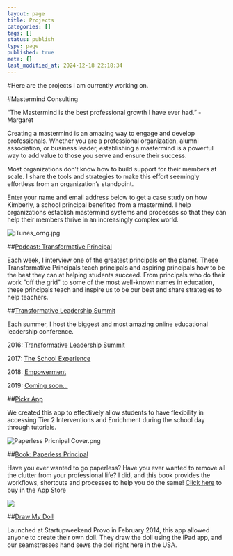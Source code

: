 ```yaml
---
layout: page
title: Projects
categories: []
tags: []
status: publish
type: page
published: true
meta: {}
last_modified_at: 2024-12-18 22:18:34
---
```


#Here are the projects I am currently working on.


#Mastermind Consulting


“The Mastermind is the best professional growth I have ever had.” - Margaret

Creating a mastermind is an amazing way to engage and develop professionals. Whether you are a professional organization, alumni association, or business leader, establishing a mastermind is a powerful way to add value to those you serve and ensure their success.

Most organizations don’t know how to build support for their members at scale. I share the tools and strategies to make this effort seemingly effortless from an organization’s standpoint.

Enter your name and email address below to get a case study on how Kimberly, a school principal benefited from a mastermind. I help organizations establish mastermind systems and processes so that they can help their members thrive in an increasingly complex world.




























































































  

    
  
    
![iTunes_orng.jpg](/squarespace_images/content_v1_4fffa949e4b0b4590d67b4e7_1542565398177-XRJ8W15WLJYI04HIRYGF_iTunes_orng.jpg_)
  


  





##[Podcast: Transformative Principal](https://itunes.apple.com/us/podcast/transformative-principal/id770942472?mt=2)























Each week, I interview one of the greatest principals on the planet. These Transformative Principals teach principals and aspiring principals how to be the best they can at helping students succeed. From principals who do their work "off the grid" to some of the most well-known names in education, these principals teach and inspire us to be our best and share strategies to help teachers.



##[Transformative Leadership Summit](http://transformativeleadershipsummit.com)


Each summer, I host the biggest and most amazing online educational leadership conference.

2016: 
[Transformative Leadership Summit](https://gum.co/TLS2016)

2017: 
[The School Experience](https://gum.co/TLS2017)

2018: 
[Empowerment](https://gum.co/tls2018)

2019: 
[Coming soon…](https://gum.co/tls2019)

























##[Pickr App](http://pickr.org)


We created this app to effectively allow students to have flexibility in accessing Tier 2 Interventions and Enrichment during the school day through tutorials. 

































































  

    
  
    
![Paperless Pricnipal Cover.png](/squarespace_images/content_v1_4fffa949e4b0b4590d67b4e7_1407853833568-RULLYBL01GF4O2KKZWTH_Paperless+Pricnipal+Cover.png_)
  


  




##[Book: Paperless Principal](https://itunes.apple.com/us/book/paperless-principal/id558201943?mt=11)


Have you ever wanted to go paperless? Have you ever wanted to remove all the clutter from your professional life? I did, and this book provides the workflows, shortcuts and processes to help you do the same! 
[Click here](https://itunes.apple.com/us/book/paperless-principal/id558201943?mt=11) to buy in the App Store











































  

    
  
    
![](/squarespace_images/content_v1_4fffa949e4b0b4590d67b4e7_1407854329861-6R98HP9JQTFZ2ELAPKTN_image-asset.jpeg_)
  


  



##[Draw My Doll](https://youtu.be/qbhCj555mzg)


Launched at Startupweekend Provo in February 2014, this app allowed anyone to create their own doll. They draw the doll using the iPad app, and our seamstresses hand sews the doll right here in the USA.
